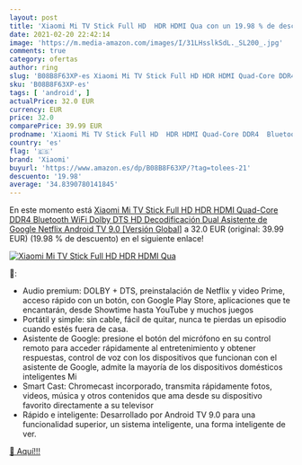 ```yaml
---
layout: post
title: 'Xiaomi Mi TV Stick Full HD  HDR HDMI Qua con un 19.98 % de descuento'
date: 2021-02-20 22:42:14
image: 'https://m.media-amazon.com/images/I/31LHsslkSdL._SL200_.jpg'
comments: true
category: ofertas
author: ring
slug: 'B08B8F63XP-es Xiaomi Mi TV Stick Full HD HDR HDMI Quad-Core DDR4...'
sku: 'B08B8F63XP-es'
tags: [ 'android', ]
actualPrice: 32.0 EUR
currency: EUR
price: 32.0
comparePrice: 39.99 EUR
prodname: 'Xiaomi Mi TV Stick Full HD  HDR HDMI Quad-Core DDR4  Bluetooth  WiFi Dolby DTS HD Decodificación  Dual Asistente de Google  Netflix  Android TV 9.0 [Versión Global]'
country: 'es'
flag: '🇪🇸'
brand: 'Xiaomi'
buyurl: 'https://www.amazon.es/dp/B08B8F63XP/?tag=tolees-21'
descuento: '19.98'
average: '34.8390780141845'
---
```


En este momento está [Xiaomi Mi TV Stick Full HD  HDR HDMI Quad-Core DDR4  Bluetooth  WiFi Dolby DTS HD Decodificación  Dual Asistente de Google  Netflix  Android TV 9.0 [Versión Global]](https://www.amazon.es/dp/B08B8F63XP/?tag=tolees-21) a 32.0 EUR (original: 39.99 EUR) (19.98 %  de descuento) en el siguiente enlace!

[![Xiaomi Mi TV Stick Full HD  HDR HDMI Qua](https://m.media-amazon.com/images/I/31LHsslkSdL._SL200_.jpg)](https://www.amazon.es/dp/B08B8F63XP/?tag=tolees-21)

🔎:

- Audio premium: DOLBY + DTS, preinstalación de Netflix y video Prime, acceso rápido con un botón, con Google Play Store, aplicaciones que te encantarán, desde Showtime hasta YouTube y muchos juegos
- Portátil y simple: sin cable, fácil de quitar, nunca te pierdas un episodio cuando estés fuera de casa.
- Asistente de Google: presione el botón del micrófono en su control remoto para acceder rápidamente al entretenimiento y obtener respuestas, control de voz con los dispositivos que funcionan con el asistente de Google, admite la mayoría de los dispositivos domésticos inteligentes Mi
- Smart Cast: Chromecast incorporado, transmita rápidamente fotos, videos, música y otros contenidos que ama desde su dispositivo favorito directamente a su televisor
- Rápido e inteligente: Desarrollado por Android TV 9.0 para una funcionalidad superior, un sistema inteligente, una forma inteligente de ver.

[🛒 Aquí!!!](https://www.amazon.es/dp/B08B8F63XP/?tag=tolees-21)
